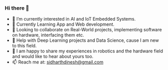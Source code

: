 ### Hi there 👋

- 🔭 I’m currently interested in AI and IoT Embedded Systems.
- 🌱 Currently Learning App and Web development.
- 👯 Looking to collaborate on Real-World projects, implementing software on hardware, interfacing them etc. 
- 🤔 Help with Deep Learning projects and Data Science, cause I am new to this field.
- 💬 I am happy to share my experiences in robotics and the hardware field and would like to hear about yours too.
- 📫 Reach me at: sidharthdinesh@gmail.com


<!--
**Sidharth-Dinesh/Sidharth-Dinesh** is a ✨ _special_ ✨ repository because its `README.md` (this file) appears on your GitHub profile.

Here are some ideas to get you started:

- 🔭 I’m currently working on AI and IoT Embedded Systems projects.
- 🌱 I’m currently learning Robotics and Web development.
- 👯 I’m looking to collaborate on Real-World projects implmenting software on hardware, interfacing them etc. 
- 🤔 I’m looking for help with Deep Learning projects and Data Science.
- 💬 Ask me about anything related to basic hardware and its programming implementation.
- 📫 How to reach me: sidharthdinesh@gmail.com
-->
